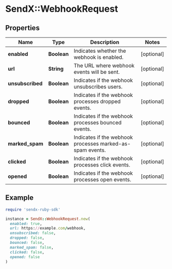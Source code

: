 # SendX::WebhookRequest

## Properties

| Name | Type | Description | Notes |
| ---- | ---- | ----------- | ----- |
| **enabled** | **Boolean** | Indicates whether the webhook is enabled. | [optional] |
| **url** | **String** | The URL where webhook events will be sent. | [optional] |
| **unsubscribed** | **Boolean** | Indicates if the webhook unsubscribes users. | [optional] |
| **dropped** | **Boolean** | Indicates if the webhook processes dropped events. | [optional] |
| **bounced** | **Boolean** | Indicates if the webhook processes bounced events. | [optional] |
| **marked_spam** | **Boolean** | Indicates if the webhook processes marked-as-spam events. | [optional] |
| **clicked** | **Boolean** | Indicates if the webhook processes click events. | [optional] |
| **opened** | **Boolean** | Indicates if the webhook processes open events. | [optional] |

## Example

```ruby
require 'sendx-ruby-sdk'

instance = SendX::WebhookRequest.new(
  enabled: true,
  url: https://example.com/webhook,
  unsubscribed: false,
  dropped: false,
  bounced: false,
  marked_spam: false,
  clicked: false,
  opened: false
)
```

